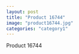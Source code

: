 ```yaml
---
layout: post
title: "Product 16744"
image: "product16744.jpg"
categories: "category1"
---
```

Product 16744
